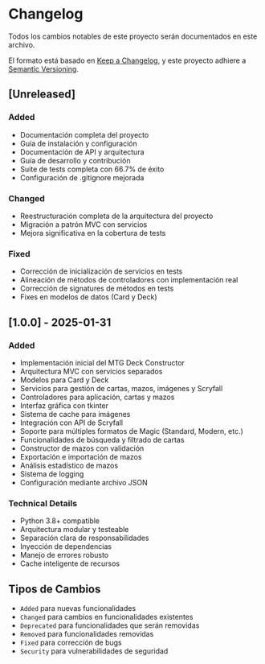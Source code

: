 # Changelog

Todos los cambios notables de este proyecto serán documentados en este archivo.

El formato está basado en [Keep a Changelog](https://keepachangelog.com/en/1.0.0/),
y este proyecto adhiere a [Semantic Versioning](https://semver.org/spec/v2.0.0.html).

## [Unreleased]

### Added
- Documentación completa del proyecto
- Guía de instalación y configuración
- Documentación de API y arquitectura
- Guía de desarrollo y contribución
- Suite de tests completa con 66.7% de éxito
- Configuración de .gitignore mejorada

### Changed
- Reestructuración completa de la arquitectura del proyecto
- Migración a patrón MVC con servicios
- Mejora significativa en la cobertura de tests

### Fixed
- Corrección de inicialización de servicios en tests
- Alineación de métodos de controladores con implementación real
- Corrección de signatures de métodos en tests
- Fixes en modelos de datos (Card y Deck)

## [1.0.0] - 2025-01-31

### Added
- Implementación inicial del MTG Deck Constructor
- Arquitectura MVC con servicios separados
- Modelos para Card y Deck
- Servicios para gestión de cartas, mazos, imágenes y Scryfall
- Controladores para aplicación, cartas y mazos
- Interfaz gráfica con tkinter
- Sistema de cache para imágenes
- Integración con API de Scryfall
- Soporte para múltiples formatos de Magic (Standard, Modern, etc.)
- Funcionalidades de búsqueda y filtrado de cartas
- Constructor de mazos con validación
- Exportación e importación de mazos
- Análisis estadístico de mazos
- Sistema de logging
- Configuración mediante archivo JSON

### Technical Details
- Python 3.8+ compatible
- Arquitectura modular y testeable
- Separación clara de responsabilidades
- Inyección de dependencias
- Manejo de errores robusto
- Cache inteligente de recursos

## Tipos de Cambios

- `Added` para nuevas funcionalidades
- `Changed` para cambios en funcionalidades existentes
- `Deprecated` para funcionalidades que serán removidas
- `Removed` para funcionalidades removidas
- `Fixed` para corrección de bugs
- `Security` para vulnerabilidades de seguridad